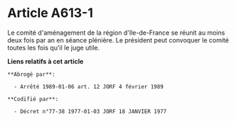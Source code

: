 # Article A613-1

Le comité d'aménagement de la région d'Ile-de-France se réunit au moins deux fois par an en séance plénière. Le président
peut convoquer le comité toutes les fois qu'il le juge utile.

**Liens relatifs à cet article**

	**Abrogé par**:

	  - Arrêté 1989-01-06 art. 12 JORF 4 février 1989

	**Codifié par**:

	  - Décret n°77-38 1977-01-03 JORF 18 JANVIER 1977
